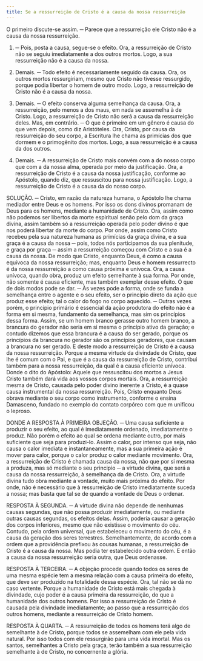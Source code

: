```yaml
---
title: Se a ressurreição de Cristo é a causa da nossa ressurreição
---
```


O primeiro discute-se assim. ─ Parece que a ressurreição ele Cristo não é a causa da nossa ressurreição.  

1. ─ Pois, posta a causa, segue-se o efeito. Ora, a ressurreição de Cristo não se seguiu imediatamente a dos outros mortos. Logo, a sua ressurreição não é a causa da nossa.  

2. Demais. ─ Todo efeito é necessariamente seguido da causa. Ora, os outros mortos ressurgiriam, mesmo que Cristo não tivesse ressurgido, porque podia libertar o homem de outro modo. Logo, a ressurreição de Cristo não é a causa da nossa.  

4. Demais. ─ O efeito conserva alguma semelhança da causa. Ora, a ressurreição, pelo menos a dos maus, em nada se assemelha à de Cristo. Logo, a ressurreição de Cristo não será a causa da ressurreição deles.  Mas, em contrário. ─ O que é primeiro em um gênero é causa do que vem depois, como diz Aristóteles. Ora, Cristo, por causa da ressurreição do seu corpo, a Escritura lhe chama as primícias dos que dormem e o primogênito dos mortos. Logo, a sua ressurreição é a causa da dos outros.  

2. Demais. ─ A ressurreição de Cristo mais convém com a do nosso corpo que com a da nossa alma, operada por meio da justificação. Ora, a ressurreição de Cristo é a causa da nossa justificação, conforme ao Apóstolo, quando diz, que ressuscitou para nossa justificação. Logo, a ressurreição de Cristo é a causa da do nosso corpo.  

SOLUÇÃO. ─ Cristo, em razão da natureza humana, o Apóstolo lhe chama mediador entre Deus e os homens. Por isso os dons divinos promanam de Deus para os homens, mediante a humanidade de Cristo. Ora, assim como não podemos ser libertos da morte espiritual senão pelo dom da graça divina, assim também só a ressurreição operada pelo poder divino é que nos poderá libertar da morte do corpo. Por onde, assim como Cristo recebeu pela sua natureza humana as primícias da graça divina, e a sua graça é a causa da nossa ─ pois, todos nós participamos da sua plenitude, e graça por graça ─ assim a ressurreição começou com Cristo e a sua é a causa da nossa. De modo que Cristo, enquanto Deus, é como a causa equívoca da nossa ressurreição; mas, enquanto Deus e homem ressurrecto é da nossa ressurreição a como causa próxima e unívoca.  Ora, a causa unívoca, quando obra, produz um efeito semelhante à sua forma. Por onde, não somente é causa eficiente, mas também exemplar desse efeito. O que de dois modos pode se dar. ─ Às vezes pode a forma, onde se funda a semelhança entre o agente e o seu efeito, ser o princípio direto da ação que produz esse efeito; tal o calor do fogo no corpo aquecido. ─ Outras vezes porém, o princípio primário é essencial da ação produtora do efeito não é a forma em si mesma, fundamento da semelhança, mas sim os princípios dessa forma. Assim, se um homem branco gerasse outro homem branco, a brancura do gerador não seria em si mesma o princípio ativo da geração; e contudo dizemos que essa brancura é a causa do ser gerado, porque os princípios da brancura no gerador são os princípios geradores, que causam a brancura no ser gerado. E deste modo a ressurreição de Cristo é a causa da nossa ressurreição. Porque a mesma virtude da divindade de Cristo, que lhe é comum com o Pai, e que é a causa da ressurreição de Cristo, contribui também para a nossa ressurreição, da qual é a causa eficiente unívoca. Donde o dito do Apóstolo: Aquele que ressuscitou dos mortos a Jesus Cristo também dará vida aos vossos corpos mortais. Ora, a ressurreição mesma de Cristo, causada pelo poder divino inerente a Cristo, é a quase causa instrumental da nossa ressurreição. Pois, Cristo enquanto Deus obrava mediante o seu corpo como instrumento, conforme o ensina Damasceno, fundado no exemplo do contato corpóreo com que m unificou o leproso.  

DONDE A RESPOSTA À PRIMEIRA OBJEÇÃO. ─ Uma causa suficiente a produzir o seu efeito, ao qual é imediatamente ordenado, imediatamente o produz. Não porém o efeito ao qual se ordena mediante outro, por mais suficiente que seja para produzi-lo. Assim o calor, por intenso que seja, não causa o calor imediata e instantaneamente, mas a sua primeira ação é mover para calor, porque o calor produz o calor mediante movimento. Ora, a ressurreição de Cristo é chamada causa da nossa, não que por si mesma a produza, mas só mediante o seu principio ─ a virtude divina, que será a causa da nossa ressurreição, à semelhança da de Cristo. Ora, a virtude divina tudo obra mediante a vontade, muito mais próxima do efeito. Por onde, não é necessário que à ressurreição de Cristo imediatamente suceda a nossa; mas basta que tal se de quando a vontade de Deus o ordenar.  

RESPOSTA À SEGUNDA. ─ A virtude divina não depende de nenhumas causas segundas, que não possa produzir imediatamente, ou mediante outras causas segundas, os efeitos delas. Assim, poderia causar a geração dos corpos inferiores, mesmo que não existisse o movimento do céu. Contudo, pela ordem universal, que estabeleceu o movimento do céu, é a causa da geração dos seres terrestres. Semelhantemente, de acordo com a ordem que a providência prefixou às cousas humanas, a ressurreição de Cristo é a causa da nossa. Mas podia ter estabelecido outra ordem. E então a causa da nossa ressurreição seria outra, que Deus ordenasse.  

RESPOSTA À TERCEIRA. ─ A objeção procede quando todos os seres de uma mesma espécie tem a mesma relação com a causa primeira do efeito, que deve ser produzido na totalidade dessa espécie. Ora, tal não se dá no caso vertente. Porque a humanidade de Cristo está mais chegada à divindade, cujo poder é a causa primeira da ressurreição, do que a humanidade dos outros homens. Por isso a ressurreição de Cristo é causada pela divindade imediatamente; ao passo que a ressurreição dos outros homens, mediante a ressurreição de Cristo homem.  

RESPOSTA À QUARTA. ─ A ressurreição de todos os homens terá algo de semelhante à de Cristo, porque todos se assemelham com ele pela vida natural. Por isso todos com ele ressurgirão para uma vida imortal. Mas os santos, semelhantes a Cristo pela graça, terão também a sua ressurreição semelhante à de Cristo, no concernente a glória.